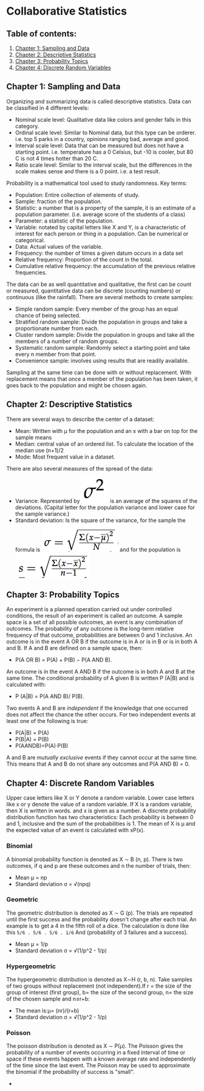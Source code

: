 # Collaborative Statistics

## Table of contents:
1. [Chapter 1: Sampling and Data](#Chapter1)
2. [Chapter 2: Descriptive Statistics](#Chapter2)
3. [Chapter 3: Probability Topics](#Chapter3)
4. [Chapter 4: Discrete Random Variables](#Chapter4)

## Chapter 1: Sampling and Data<a name="Chapter1"></a>
Organizing and summarizing data is called descriptive statistics. Data can be classified in 4 different levels:

* Nominal scale level: Qualitative data like colors and gender falls in this category.
* Ordinal scale level: Similar to Nominal data, but this type can be orderer. i.e. top 5 parks in a country, opinions ranging bad, average and good.
* Interval scale level: Data that can be measured but does not have a starting point. i.e. temperature has a 0 Celsius, but -10 is cooler, but 80 C is not 4 times hotter than 20 C.
* Ratio scale level: Similar to the interval scale, but the differences in the scale makes sense and there is a 0 point. i.e. a test result.

Probability is a mathematical tool used to study randomness. Key terms:

* Population: Entire collection of elements of study.
* Sample: fraction of the population.
* Statistic: a number that is a property of the sample, it is an estimate of a population parameter. (i.e. average score of the students of a class)
* Parameter: a statistic of the population.
* Variable: notated by capital letters like X and Y, is a characteristic of interest for each person or thing in a population. Can be numerical or categorical.
* Data: Actual values of the variable.
* Frequency: the number of times a given datum occurs in a data set
* Relative frequency: Proportion of the count in the total.
* Cumulative relative frequency: the accumulation of the previous relative frequencies.

The data can be as well quantitative and qualitative, the first can be count or measured, quantitative data can be discrete (counting numbers) or continuous (like the rainfall).
There are several methods to create samples:

* Simple random sample: Every member of the group has an equal chance of being selected.
* Stratified random sample: Divide the population in groups and take a proportionate number from each.
* Cluster random sample: Divide the population in groups and take all the members of a number of random groups.
* Systematic random sample: Randomly select a starting point and take every n member from that point.
* Convenience sample: involves using results that are readily available.

Sampling at the same time can be done with or without replacement. With replacement means that once a member of the population has been taken, it goes back to the population and might be chosen again.

## Chapter 2: Descriptive Statistics<a name="Chapter2"></a>
There are several ways to describe the center of a dataset:

* Mean: Written with μ for the population and an x with a bar on top for the sample means
* Median: central value of an ordered list. To calculate the location of the median use (n+1)/2
* Mode: Most frequent value in a dataset.

There are also several measures of the spread of the data:

- Variance: Represented by ![Variance](images/2.1.png) is an average of the squares of the deviations. (Capital letter for the population variance and lower case for the sample variance.)
- Standard deviation: Is the square of the variance, for the sample the formula is ![Sample Standard deviation](images/2.2.png) and for the population is ![Standard deviation](images/2.3.png)

## Chapter 3: Probability Topics<a name="Chapter3"></a>
An experiment is a planned operation carried out under controlled conditions, the result of an experiment is called an outcome. A sample space is a set of all possible outcomes, an event is any combination of outcomes. The probability of any outcome is the long-term relative frequency of that outcome, probabilities are between 0 and 1 inclusive.
An outcome is in the event A OR B if the outcome is in A or is in B or is in both A and B. If A and B are defined on a sample space, then:

- P(A OR B) = P(A) + P(B) − P(A AND B).

An outcome is in the event A AND B if the outcome is in both A and B at the same time. The conditional probability of A given B is written P (A|B) and is calculated with:

- P (A|B) = P(A AND B)/ P(B).

Two events A and B are _independent_ if the knowledge that one occurred does not affect the chance the other occurs. For two independent events at least one of the following is true:

- P(A|B) = P(A)
- P(B|A) = P(B)
- P(AANDB)=P(A)·P(B)

A and B are _mutually exclusive_ events if they cannot occur at the same time. This means that A and B do
not share any outcomes and P(A AND B) = 0.

## Chapter 4: Discrete Random Variables<a name="Chapter4"></a>
Upper case letters like X or Y denote a random variable. Lower case letters like x or y denote the value of a random variable. If X is a random variable, then X is written in words. and x is given as a number. A discrete probability distribution function has two characteristics: Each probability is between 0 and 1, inclusive and the sum of the probabilities is 1. The mean of X is μ and the expected value of an event is calculated with xP(x).

### Binomial
A binomial probability function is denoted as X ∼ B (n, p). There is two outcomes, if q and p are these outcomes and n the number of trials, then:

- Mean μ = np
- Standard deviation σ = √(npq)

### Geometric
The geometric distribution is denoted as X ∼ G (p). The trials are repeated until the first success and the probability doesn't change after each trial. An example is to get a 4 in the fifth roll of a dice. The calculation is done like this `5/6 . 5/6 . 5/6 . 1/6` And (probability of 3 failures and a success).

- Mean μ = 1/p
- Standard deviation σ = √(1/p^2 - 1/p)

### Hypergeometric
The hypergeometric distribution is denoted as X∼H (r, b, n). Take samples of two groups without replacement (not independent).If r = the size of the group of interest (first group), b= the size of the second group, n= the size of the chosen sample and n≤r+b:

- The mean is:μ= (nr)/(r+b)
- Standard deviation σ = √(1/p^2 - 1/p)  

### Poisson
The poisson distribution is denoted as  X ∼ P(μ). The Poisson gives the probability of a number of events occurring in a fixed interval of time or space if these events happen with a known average rate and independently of the time since the last event. The Poisson may be used to approximate the binomial if the probability of success is "small".

- 
